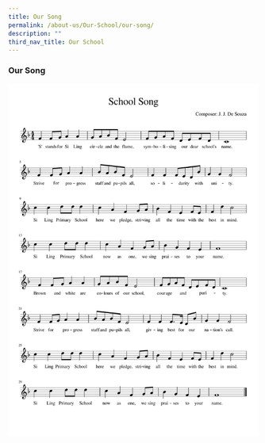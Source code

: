```yaml
---
title: Our Song
permalink: /about-us/Our-School/our-song/
description: ""
third_nav_title: Our School
---
```

### Our Song
![School song sheet](/images/About%20Us/schoolsong.png)